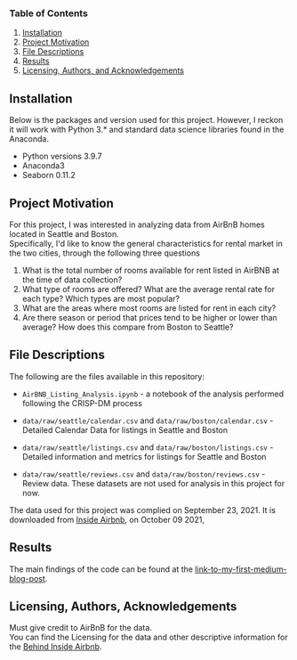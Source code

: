 
### Table of Contents

1. [Installation](#installation)
2. [Project Motivation](#motivation)
3. [File Descriptions](#files)
4. [Results](#results)
5. [Licensing, Authors, and Acknowledgements](#licensing)

## Installation <a name="installation"></a>

Below is the packages and version used for this project. However, I reckon it will work with Python 3.* and standard data science libraries found in the Anaconda. 
+ Python versions 3.9.7
+ Anaconda3
+ Seaborn 0.11.2

## Project Motivation<a name="motivation"></a>

For this project, I was interested in analyzing data from AirBnB homes located in Seattle and Boston.  
Specifically, I'd like to know the general characteristics for rental market in the two cities, through the following three questions

1. What is the total number of rooms available for rent listed in AirBNB at the time of data collection? 
2. What type of rooms are offered? What are the average rental rate for each type? Which types are most popular? 
3. What are the areas where most rooms are listed for rent in each city? 
4. Are there season or period that prices tend to be higher or lower than average? How does this compare from Boston to Seattle?


## File Descriptions <a name="files"></a>

The following are the files available in this repository:

* `AirBNB_Listing_Analysis.ipynb` - a notebook of the analysis performed following the CRISP-DM process

* `data/raw/seattle/calendar.csv` and `data/raw/boston/calendar.csv` - Detailed Calendar Data for listings in Seattle and Boston

* `data/raw/seattle/listings.csv` and `data/raw/boston/listings.csv` - Detailed information and metrics for listings for Seattle and Boston

* `data/raw/seattle/reviews.csv` and `data/raw/boston/reviews.csv` - Review data. These datasets are not used for analysis in this project for now. 

The data used for this project was complied on September 23, 2021. It is downloaded from [Inside Airbnb](http://insideairbnb.com/get-the-data.html), on October 09 2021,

## Results<a name="results"></a>

The main findings of the code can be found at the [link-to-my-first-medium-blog-post](to-be-written).

## Licensing, Authors, Acknowledgements<a name="licensing"></a>

Must give credit to AirBnB for the data.  
You can find the Licensing for the data and other descriptive information for the [Behind Inside Airbnb](http://insideairbnb.com/behind.html).  